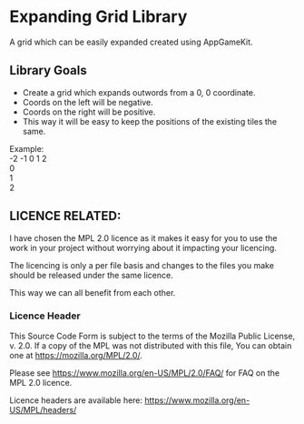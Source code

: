 # Expanding Grid Library
A grid which can be easily expanded created using AppGameKit.

## Library Goals
* Create a grid which expands outwords from a 0, 0 coordinate.
* Coords on the left will be negative.
* Coords on the right will be positive.
* This way it will be easy to keep the positions of the existing tiles the same.

Example:\
    -2 -1 0 1 2\
  0\
  1\
  2

## LICENCE RELATED:

I have chosen the MPL 2.0 licence as it makes it easy for you to use the work in your project without worrying about it impacting your licencing.

The licencing is only a per file basis and changes to the files you make should be released under the same licence.

This way we can all benefit from each other.

### Licence Header
This Source Code Form is subject to the terms of the Mozilla Public
License, v. 2.0. If a copy of the MPL was not distributed with this
file, You can obtain one at https://mozilla.org/MPL/2.0/.

Please see https://www.mozilla.org/en-US/MPL/2.0/FAQ/ for FAQ on the MPL 2.0 licence.

Licence headers are available here: https://www.mozilla.org/en-US/MPL/headers/
